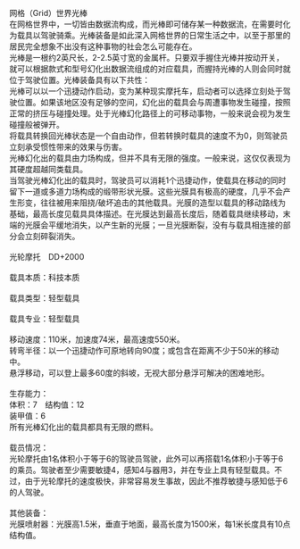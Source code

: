<title>光棒载具</title>
<meta name="GENERATOR" content="WinCHM">
<meta http-equiv="Content-Type" content="text/html; charset=gb2312">
<br>网格（Grid）世界光棒
<br> 在网格世界中，一切皆由数据流构成，而光棒即可储存某一种数据流，在需要时化为载具以驾驶骑乘。光棒装备是如此深入网格世界的日常生活之中，以至于那里的居民完全想象不出没有这种事物的社会怎么可能存在。 
<br> 光棒是一根约2英尺长，2-2.5英寸宽的金属杆。只要双手握住光棒并按动开关，就可以根据款式和型号幻化出数据流组成的对应载具，而握持光棒的人则会同时就位于驾驶位置。光棒装备具有以下共性： 
<br> 光棒可以以一个迅捷动作启动，变为某种现实摩托车，启动者可以选择立刻处于驾驶位置。如果该地区没有足够的空间，幻化出的载具会与周遭事物发生碰撞，按照正常的挤压与碰撞处理。处于光棒幻化路径上的可移动事物，一般来说会视为发生碰撞般被弹开。 
<br> 将载具转换回光棒状态是一个自由动作，但若转换时载具的速度不为0，则驾驶员立刻承受惯性带来的效果与伤害。 
<br> 光棒幻化出的载具由力场构成，但并不具有无限的强度。一般来说，这仅仅表现为其硬度超越同类载具。 
<br> 当驾驶光棒幻化出的载具时，驾驶员可以消耗1个迅捷动作，使载具在移动的同时留下一道或多道力场构成的缎带形状光膜。这些光膜具有极高的硬度，几乎不会产生形变，往往被用来阻挠/破坏追击的其他载具。光膜的造型以载具的移动路线为基础，最高长度见载具具体描述。在光膜达到最高长度后，随着载具继续移动，末端的光膜会平缓地消失，以产生新的光膜；一旦光膜断裂，没有与载具相连接的部分会立刻碎裂消失。 
<br> 
<br> 光轮摩托　DD+2000 
<br> 
<br> 载具本质：科技本质
<br> 
<br> 载具类型：轻型载具
<br> 
<br>载具专业：轻型载具
<br>
<br> 移动速度：110米，加速度74米，最高速度550米。
<br> 转弯半径：以一个迅捷动作可原地转向90度；或包含在距离不少于50米的移动中。 
<br> 悬浮移动，可以登上最多60度的斜坡，无视大部分悬浮可解决的困难地形。 
<br> 
<br> 生存能力： 
<br> 体积：7　结构值：12
<br> 装甲值：6　 
<br> 所有光棒幻化出的载具都具有无限的燃料。 
<br> 
<br> 载员情况： 
<br> 光轮摩托由1名体积小于等于6的驾驶员驾驶，此外可以再搭载1名体积小于等于6的乘员。驾驶者至少需要敏捷4，感知4与器用3，并在专业上具有轻型载具。不过，由于光轮摩托的速度极快，非常容易发生事故，因此不推荐敏捷与感知低于6的人驾驶。 
<br> 
<br> 其他装备： 
<br> 光膜喷射器：光膜高1.5米，垂直于地面，最高长度为1500米，每1米长度具有10点结构值。 